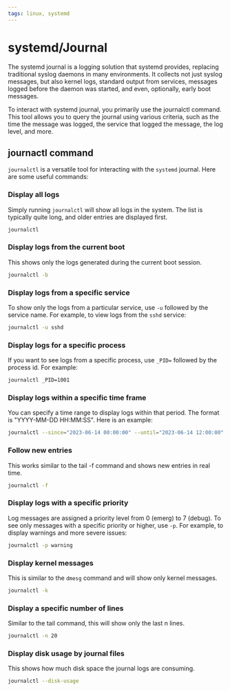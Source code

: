 ```yaml
---
tags: linux, systemd
---
```

# systemd/Journal

The systemd journal is a logging solution that systemd provides, replacing traditional syslog daemons in many environments. It collects not just syslog messages, but also kernel logs, standard output from services, messages logged before the daemon was started, and even, optionally, early boot messages.

To interact with systemd journal, you primarily use the journalctl command. This tool allows you to query the journal using various criteria, such as the time the message was logged, the service that logged the message, the log level, and more.

## journactl command

`journalctl` is a versatile tool for interacting with the `systemd` journal. Here are some useful commands:

### Display all logs

Simply running `journalctl` will show all logs in the system. The list is typically quite long, and older entries are displayed first.

```sh
journalctl
```

### Display logs from the current boot

This shows only the logs generated during the current boot session.

```sh
journalctl -b
```

### Display logs from a specific service

To show only the logs from a particular service, use `-u` followed by the service name. For example, to view logs from the `sshd` service:

```sh
journalctl -u sshd
```

### Display logs for a specific process

If you want to see logs from a specific process, use `_PID=` followed by the process id. For example:

```sh
journalctl _PID=1001
```

### Display logs within a specific time frame

You can specify a time range to display logs within that period. The format is "YYYY-MM-DD HH:MM:SS". Here is an example:

```sh
journalctl --since="2023-06-14 00:00:00" --until="2023-06-14 12:00:00"
```

### Follow new entries

This works similar to the tail -f command and shows new entries in real time.

```sh
journalctl -f
```

### Display logs with a specific priority

Log messages are assigned a priority level from 0 (emerg) to 7 (debug). To see only messages with a specific priority or higher, use `-p`. For example, to display warnings and more severe issues:

```sh
journalctl -p warning
```

### Display kernel messages

This is similar to the `dmesg` command and will show only kernel messages.

```sh
journalctl -k
```

### Display a specific number of lines

Similar to the tail command, this will show only the last n lines.

```sh
journalctl -n 20
```

### Display disk usage by journal files

This shows how much disk space the journal logs are consuming.

```sh
journalctl --disk-usage
```